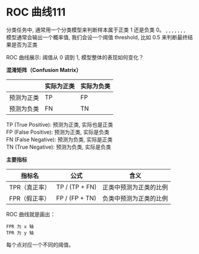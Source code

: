 <link rel="stylesheet" href="../style.css">

# ROC 曲线111

分类任务中, 通常用一个分类模型来判断样本属于正类 1 还是负类 0。
, , , , , , ,  
模型通常会输出一个概率值, 我们会设一个阈值 threshold, 比如 0.5 来判断最终结果是否为正类
  
ROC 曲线展示: 阈值从 0 调到 1, 模型整体的表现如何变化？
  
**混淆矩阵（Confusion Matrix）**

|            | 实际为正类 | 实际为负类 |
| ---------- | ---------- | ---------- | 
| 预测为正类 | TP         | FP         |
| 预测为负类 | FN         | TN         |
 
TP (True Positive): 预测为正类, 实际也是正类  
FP (False Positive): 预测为正类, 实际是负类  
FN (False Negative): 预测为负类, 实际是正类  
TN (True Negative): 预测为负类, 实际是负类
 
**主要指标** 

| 指标名        | 公式           | 含义                   |
| ------------- | -------------- | ---------------------- |
| TPR（真正率） | TP / (TP + FN) | 正类中预测为正类的比例 |
| FPR（假正率） | FP / (FP + TN) | 负类中预测为正类的比例 |

ROC 曲线就是画出：
    
```
FPR 为 x 轴
TPR 为 y 轴
```
   
每个点对应一个不同的阈值。
